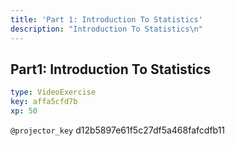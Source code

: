 ```yaml
---
title: 'Part 1: Introduction To Statistics'
description: "Introduction To Statistics\n"
---
```


## Part1: Introduction To Statistics

```yaml
type: VideoExercise
key: affa5cfd7b
xp: 50
```

`@projector_key`
d12b5897e61f5c27df5a468fafcdfb11
